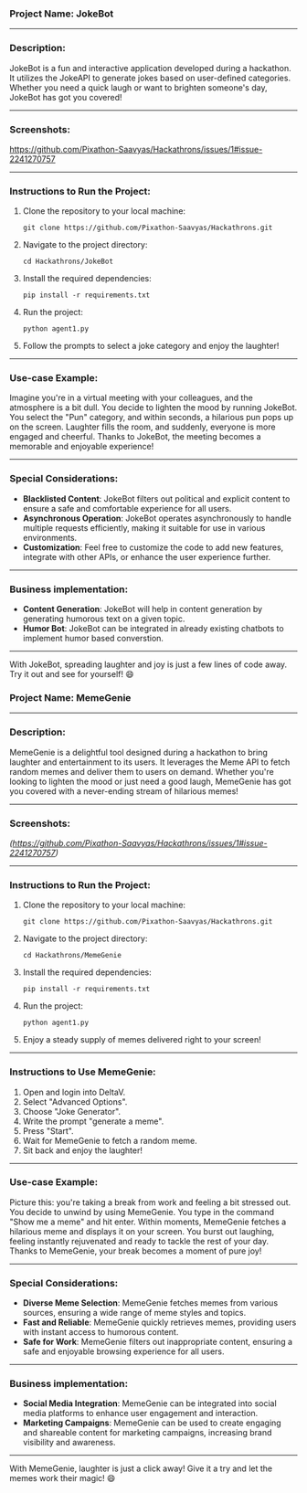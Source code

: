 ### Project Name: JokeBot

---

### Description:
JokeBot is a fun and interactive application developed during a hackathon. It utilizes the JokeAPI to generate jokes based on user-defined categories. Whether you need a quick laugh or want to brighten someone's day, JokeBot has got you covered!

---
### Screenshots:
https://github.com/Pixathon-Saavyas/Hackathrons/issues/1#issue-2241270757

---

### Instructions to Run the Project:

1. Clone the repository to your local machine:

   ```
   git clone https://github.com/Pixathon-Saavyas/Hackathrons.git
   ```

2. Navigate to the project directory:

   ```
   cd Hackathrons/JokeBot
   ```

3. Install the required dependencies:

   ```
   pip install -r requirements.txt
   ```

4. Run the project:

   ```
   python agent1.py
   ```

5. Follow the prompts to select a joke category and enjoy the laughter!

---

### Use-case Example:

Imagine you're in a virtual meeting with your colleagues, and the atmosphere is a bit dull. You decide to lighten the mood by running JokeBot. You select the "Pun" category, and within seconds, a hilarious pun pops up on the screen. Laughter fills the room, and suddenly, everyone is more engaged and cheerful. Thanks to JokeBot, the meeting becomes a memorable and enjoyable experience!

---

### Special Considerations:

- **Blacklisted Content**: JokeBot filters out political and explicit content to ensure a safe and comfortable experience for all users.
- **Asynchronous Operation**: JokeBot operates asynchronously to handle multiple requests efficiently, making it suitable for use in various environments.
- **Customization**: Feel free to customize the code to add new features, integrate with other APIs, or enhance the user experience further.

---
### Business implementation:
- **Content Generation**: JokeBot will help in content generation by generating humorous text on a given topic.
- **Humor Bot**: JokeBot can be integrated  in already existing chatbots to implement humor based converstion.
---

With JokeBot, spreading laughter and joy is just a few lines of code away. Try it out and see for yourself! 😄



### Project Name: MemeGenie
---
### Description:
MemeGenie is a delightful tool designed during a hackathon to bring laughter and entertainment to its users. It leverages the Meme API to fetch random memes and deliver them to users on demand. Whether you're looking to lighten the mood or just need a good laugh, MemeGenie has got you covered with a never-ending stream of hilarious memes!

---
### Screenshots:
*(https://github.com/Pixathon-Saavyas/Hackathrons/issues/1#issue-2241270757)*

---

### Instructions to Run the Project:

1. Clone the repository to your local machine:

   ```
   git clone https://github.com/Pixathon-Saavyas/Hackathrons.git
   ```

2. Navigate to the project directory:

   ```
   cd Hackathrons/MemeGenie
   ```

3. Install the required dependencies:

   ```
   pip install -r requirements.txt
   ```

4. Run the project:

   ```
   python agent1.py
   ```

5. Enjoy a steady supply of memes delivered right to your screen!

---

### Instructions to Use MemeGenie:

1. Open and login into DeltaV.
2. Select "Advanced Options".
3. Choose "Joke Generator".
4. Write the prompt "generate a meme".
5. Press "Start".
6. Wait for MemeGenie to fetch a random meme.
7. Sit back and enjoy the laughter!

---

### Use-case Example:

Picture this: you're taking a break from work and feeling a bit stressed out. You decide to unwind by using MemeGenie. You type in the command "Show me a meme" and hit enter. Within moments, MemeGenie fetches a hilarious meme and displays it on your screen. You burst out laughing, feeling instantly rejuvenated and ready to tackle the rest of your day. Thanks to MemeGenie, your break becomes a moment of pure joy!

---

### Special Considerations:

- **Diverse Meme Selection**: MemeGenie fetches memes from various sources, ensuring a wide range of meme styles and topics.
- **Fast and Reliable**: MemeGenie quickly retrieves memes, providing users with instant access to humorous content.
- **Safe for Work**: MemeGenie filters out inappropriate content, ensuring a safe and enjoyable browsing experience for all users.

---
### Business implementation:
- **Social Media Integration**: MemeGenie can be integrated into social media platforms to enhance user engagement and interaction.
- **Marketing Campaigns**: MemeGenie can be used to create engaging and shareable content for marketing campaigns, increasing brand visibility and awareness.

---

With MemeGenie, laughter is just a click away! Give it a try and let the memes work their magic! 😄
